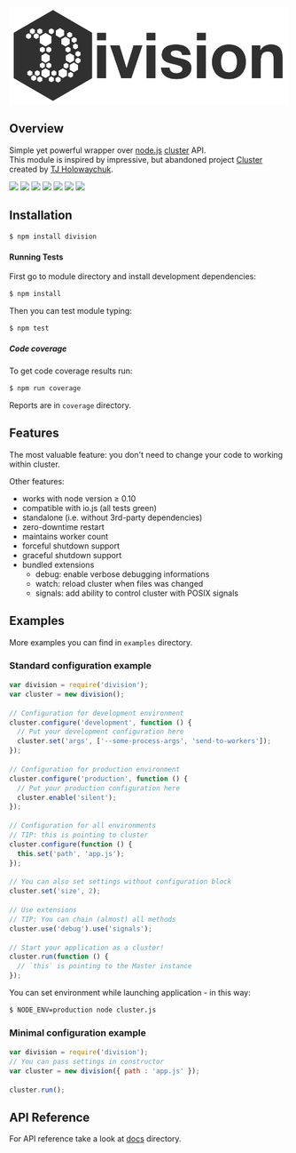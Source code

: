 ![division](https://github.com/codename-/division/raw/master/content/logo.png)

## Overview

Simple yet powerful wrapper over [node.js](http://nodejs.org/) [cluster](http://nodejs.org/api/cluster.html) API.<br>
This module is inspired by impressive, but abandoned project [Cluster](https://github.com/LearnBoost/cluster) created by [TJ Holowaychuk](https://github.com/tj).


[![](https://img.shields.io/npm/dm/division.svg?style=flat-square)](https://npmjs.org/package/division) [![](https://img.shields.io/travis/codename-/division.svg?style=flat-square)](https://travis-ci.org/codename-/division) [![](https://img.shields.io/coveralls/codename-/division.svg?style=flat-square)](https://coveralls.io/r/codename-/division) [![](https://img.shields.io/badge/license-MIT-brightgreen.svg?style=flat-square)]() [![](https://img.shields.io/badge/version-1.0.0-brightgreen.svg?style=flat-square)]()  [![](https://img.shields.io/badge/node.js->=_0.10.0-brightgreen.svg?style=flat-square)]() [![](https://img.shields.io/badge/io.js-compatible-brightgreen.svg?style=flat-square)]()


## Installation

```bash
$ npm install division
```
#### Running Tests

First go to module directory and install development dependencies:

```bash
$ npm install
```

Then you can test module typing:

```bash
$ npm test
```
#####  Code coverage

To get code coverage results run:

```bash
$ npm run coverage
```

Reports are in `coverage` directory.

## Features

The most valuable feature: you don't need to change your code to working within cluster.

Other features:

  * works with node version ≥ 0.10
  * compatible with io.js (all tests green)
  * standalone (i.e. without 3rd-party dependencies)
  * zero-downtime restart
  * maintains worker count
  * forceful shutdown support
  * graceful shutdown support
  * bundled extensions
    * debug: enable verbose debugging informations
    * watch: reload cluster when files was changed
    * signals: add ability to control cluster with POSIX signals

## Examples

More examples you can find in `examples` directory.

### Standard configuration example

```javascript
var division = require('division');
var cluster = new division();

// Configuration for development environment
cluster.configure('development', function () {
  // Put your development configuration here
  cluster.set('args', ['--some-process-args', 'send-to-workers']);
});

// Configuration for production environment
cluster.configure('production', function () {
  // Put your production configuration here
  cluster.enable('silent');
});

// Configuration for all environments
// TIP: this is pointing to cluster
cluster.configure(function () {
  this.set('path', 'app.js');
});

// You can also set settings without configuration block
cluster.set('size', 2);

// Use extensions
// TIP: You can chain (almost) all methods
cluster.use('debug').use('signals');

// Start your application as a cluster!
cluster.run(function () {
  // `this` is pointing to the Master instance
});
```

You can set environment while launching application - in this way:

```bash
$ NODE_ENV=production node cluster.js
```

### Minimal configuration example

```javascript
var division = require('division');
// You can pass settings in constructor
var cluster = new division({ path : 'app.js' });

cluster.run();
```

## API Reference

For API reference take a look at [docs](https://github.com/codename-/division/blob/master/docs) directory.

